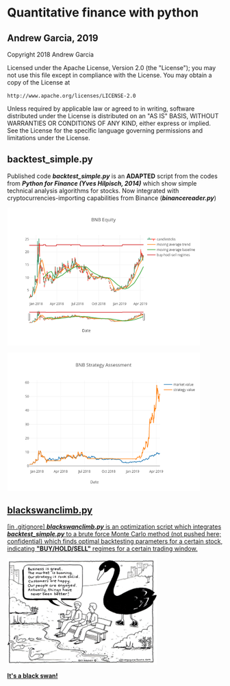 # Quantitative finance with python
## Andrew Garcia, 2019

Copyright 2018 Andrew Garcia

Licensed under the Apache License, Version 2.0 (the "License");
you may not use this file except in compliance with the License.
You may obtain a copy of the License at

    http://www.apache.org/licenses/LICENSE-2.0

Unless required by applicable law or agreed to in writing, software
distributed under the License is distributed on an "AS IS" BASIS,
WITHOUT WARRANTIES OR CONDITIONS OF ANY KIND, either express or implied.
See the License for the specific language governing permissions and
limitations under the License.

## backtest_simple.py

Published code _**backtest_simple.py**_ is an **ADAPTED** script from the codes from _**Python for Finance (Yves Hilpisch, 2014)**_ which show simple technical analysis algorithms for stocks. Now integrated with cryptocurrencies-importing capabilities from Binance (_**binancereader.py**_)

<a href="https://plot.ly/~andrewrgarcia/18.embed"><img src="Figure_1.png" alt="drawing" width="450"/> 

<a href="https://plot.ly/~andrewrgarcia/12.embed"><img src="Figure_2.png" alt="drawing" width="450"/>


## blackswanclimb.py

[in .gitignore] _**blackswanclimb.py**_ is an optimization script which integrates _**backtest_simple.py**_ to a brute force Monte Carlo method (not pushed here; confidential) which finds optimal backtesting parameters for a certain stock, indicating **"BUY/HOLD/SELL"** regimes for a certain trading window.


<img src="black_swan.jpg" alt="drawing" width="350"/>

**It's a black swan!**
